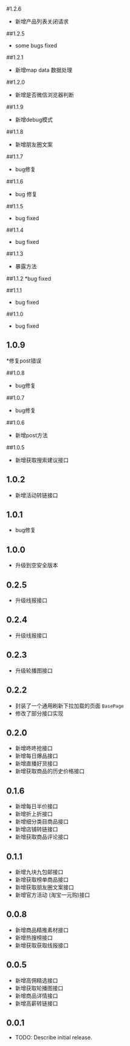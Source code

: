 #1.2.6
* 新增产品列表关闭请求

##1.2.5
* some bugs fixed

##1.2.1
* 新增map data 数据处理

##1.2.0
* 新增是否微信浏览器判断

##1.1.9
* 新增debug模式

##1.1.8
* 新增朋友圈文案

##1.1.7
* bug修复

##1.1.6
* bug 修复

##1.1.5
* bug fixed

##1.1.4
* bug fixed

##1.1.3
* 暴露方法

##1.1.2
*bug fixed

##1.1.1
* bug fixed

##1.1.0
* bug fixed

## 1.0.9
*修复post错误

##1.0.8
* bug修复

##1.0.7
* bug修复

##1.0.6
* 新增post方法

##1.0.5
* 新增获取搜索建议接口

## 1.0.2
* 新增活动转链接口

## 1.0.1
* bug修复

## 1.0.0
* 升级到空安全版本

## 0.2.5

* 升级线报接口

## 0.2.4
* 升级线报接口

## 0.2.3
* 升级轮播图接口

## 0.2.2 
* 封装了一个通用刷新下拉加载的页面 `BasePage`
* 修改了部分接口实现

## 0.2.0
* 新增咚咚抢接口
* 新增每日爆品接口
* 新增直播好货接口
* 新增获取商品的历史价格接口

## 0.1.6

* 新增每日半价接口
* 新增折上折接口
* 新增细分类目商品接口
* 新增店铺转链接口
* 新增获取商品评论接口


## 0.1.1

* 新增九块九包邮接口
* 新增获取榜单商品接口
* 新增获取朋友圈文案接口
* 新增官方活动 (淘宝一元购)接口

## 0.0.8

* 新增商品精推素材接口
* 新增热搜榜接口
* 新增获取获取线报接口


## 0.0.5 
    
* 新增高佣精选接口
* 新增获取轮播图接口
* 新增商品详情接口
* 新增高薪转链接口

## 0.0.1

* TODO: Describe initial release.
